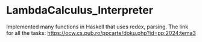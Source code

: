 # LambdaCalculus_Interpreter
Implemented many functions in Haskell that uses redex, parsing.
The link for all the tasks: https://ocw.cs.pub.ro/ppcarte/doku.php?id=pp:2024:tema3

